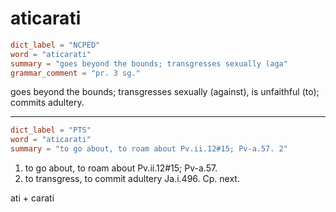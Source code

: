 # aticarati

``` toml
dict_label = "NCPED"
word = "aticarati"
summary = "goes beyond the bounds; transgresses sexually (aga"
grammar_comment = "pr. 3 sg."
```

goes beyond the bounds; transgresses sexually (against), is unfaithful (to); commits adultery.

--------------------

``` toml
dict_label = "PTS"
word = "aticarati"
summary = "to go about, to roam about Pv.ii.12#15; Pv-a.57. 2"
```

1. to go about, to roam about Pv.ii.12#15; Pv\-a.57.
2. to transgress, to commit adultery Ja.i.496. Cp. next.

ati \+ carati

